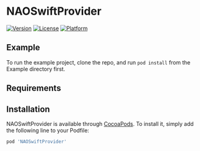 # NAOSwiftProvider

[![Version](https://img.shields.io/cocoapods/v/NAOSwiftProvider.svg?style=flat)](http://cocoapods.org/pods/NAOSwiftProvider)
[![License](https://img.shields.io/cocoapods/l/NAOSwiftProvider.svg?style=flat)](http://cocoapods.org/pods/NAOSwiftProvider)
[![Platform](https://img.shields.io/cocoapods/p/NAOSwiftProvider.svg?style=flat)](http://cocoapods.org/pods/NAOSwiftProvider)

## Example

To run the example project, clone the repo, and run `pod install` from the Example directory first.

## Requirements

## Installation

NAOSwiftProvider is available through [CocoaPods](https://cocoapods.org). To install
it, simply add the following line to your Podfile:

```ruby
pod 'NAOSwiftProvider'
```
